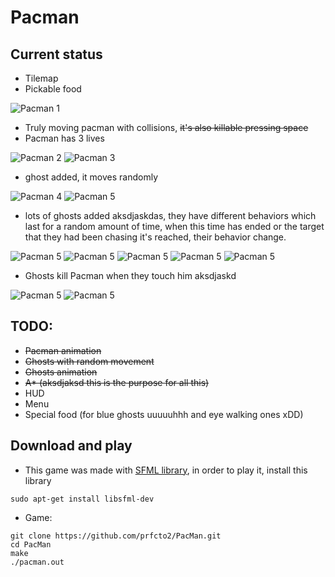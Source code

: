 # Pacman

## Current status
* Tilemap
* Pickable food

![Pacman 1](assets/Captures/capture4.png)

* Truly moving pacman with collisions, ~~it's also killable pressing space~~
* Pacman has 3 lives

![Pacman 2](assets/Captures/capture1.png)
![Pacman 3](assets/Captures/capture5.png)

* ghost added, it moves randomly

![Pacman 4](assets/Captures/capture7.png)
![Pacman 5](assets/Captures/capture9.png)

* lots of ghosts added aksdjaskdas, they have different behaviors which last for a random amount of time, when this time has ended or the target that they had been chasing it's reached, their behavior change.

![Pacman 5](assets/Captures/capture10.png)
![Pacman 5](assets/Captures/capture11.png)
![Pacman 5](assets/Captures/capture12.png)
![Pacman 5](assets/Captures/capture13.png)
![Pacman 5](assets/Captures/capture14.png)

* Ghosts kill Pacman when they touch him aksdjaskd

![Pacman 5](assets/Captures/capture15.png)
![Pacman 5](assets/Captures/capture16.png)

## TODO:
* ~~Pacman animation~~
* ~~Ghosts with random movement~~
* ~~Ghosts animation~~
* ~~A* (aksdjaksd this is the purpose for all this)~~
* HUD
* Menu
* Special food (for blue ghosts uuuuuhhh and eye walking ones xDD)

## Download and play
* This game was made with [SFML library](https://www.sfml-dev.org/), in order to play it, install this library
```
sudo apt-get install libsfml-dev
```

* Game:
```
git clone https://github.com/prfcto2/PacMan.git
cd PacMan
make
./pacman.out
```
